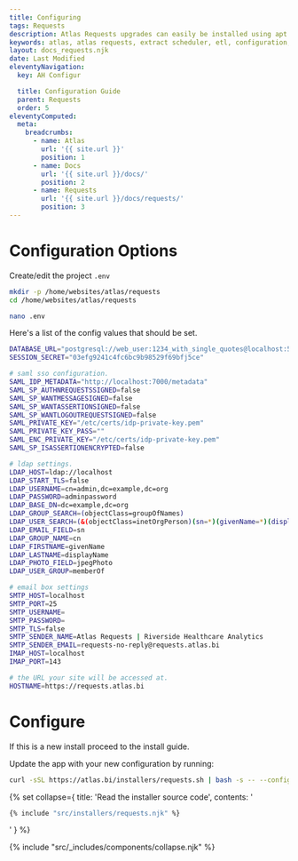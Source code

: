 ```yaml
---
title: Configuring
tags: Requests
description: Atlas Requests upgrades can easily be installed using apt update and apt install commands. Take a backup before configuring.
keywords: atlas, atlas requests, extract scheduler, etl, configuration, ubuntu server
layout: docs_requests.njk
date: Last Modified
eleventyNavigation:
  key: AH Configur

  title: Configuration Guide
  parent: Requests
  order: 5
eleventyComputed:
  meta:
    breadcrumbs:
      - name: Atlas
        url: '{{ site.url }}'
        position: 1
      - name: Docs
        url: '{{ site.url }}/docs/'
        position: 2
      - name: Requests
        url: '{{ site.url }}/docs/requests/'
        position: 3
---
```


# Configuration Options

Create/edit the project `.env`

```bash
mkdir -p /home/websites/atlas/requests
cd /home/websites/atlas/requests

nano .env
```

Here's a list of the config values that should be set.

```bash
DATABASE_URL="postgresql://web_user:1234_with_single_quotes@localhost:5432/atlas-requests"
SESSION_SECRET="03efg9241c4fc6bc9b98529f69bfj5ce"

# saml sso configuration.
SAML_IDP_METADATA="http://localhost:7000/metadata"
SAML_SP_AUTHNREQUESTSSIGNED=false
SAML_SP_WANTMESSAGESIGNED=false
SAML_SP_WANTASSERTIONSIGNED=false
SAML_SP_WANTLOGOUTREQUESTSIGNED=false
SAML_PRIVATE_KEY="/etc/certs/idp-private-key.pem"
SAML_PRIVATE_KEY_PASS=""
SAML_ENC_PRIVATE_KEY="/etc/certs/idp-private-key.pem"
SAML_SP_ISASSERTIONENCRYPTED=false

# ldap settings.
LDAP_HOST=ldap://localhost
LDAP_START_TLS=false
LDAP_USERNAME=cn=admin,dc=example,dc=org
LDAP_PASSWORD=adminpassword
LDAP_BASE_DN=dc=example,dc=org
LDAP_GROUP_SEARCH=(objectClass=groupOfNames)
LDAP_USER_SEARCH=(&(objectClass=inetOrgPerson)(sn=*)(givenName=*)(displayName=*))
LDAP_EMAIL_FIELD=sn
LDAP_GROUP_NAME=cn
LDAP_FIRSTNAME=givenName
LDAP_LASTNAME=displayName
LDAP_PHOTO_FIELD=jpegPhoto
LDAP_USER_GROUP=memberOf

# email box settings
SMTP_HOST=localhost
SMTP_PORT=25
SMTP_USERNAME=
SMTP_PASSWORD=
SMTP_TLS=false
SMTP_SENDER_NAME=Atlas Requests | Riverside Healthcare Analytics
SMTP_SENDER_EMAIL=requests-no-reply@requests.atlas.bi
IMAP_HOST=localhost
IMAP_PORT=143

# the URL your site will be accessed at.
HOSTNAME=https://requests.atlas.bi
```

# Configure

If this is a new install proceed to the install guide.

Update the app with your new configuration by running:

```bash
curl -sSL https://atlas.bi/installers/requests.sh | bash -s -- --configure
```

{% set collapse={
title: 'Read the installer source code',
contents: '

```bash
{% include "src/installers/requests.njk" %}
```

'
} %}

{% include "src/\_includes/components/collapse.njk" %}
